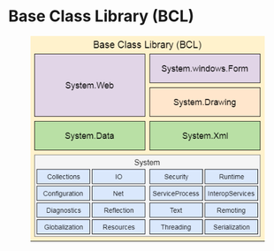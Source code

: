 # Base Class Library (BCL)

<figure><img src="../../.gitbook/assets/{A20D6EB9-EFB2-4C56-A978-807FD1F4C3BB}.png" alt=""><figcaption></figcaption></figure>
